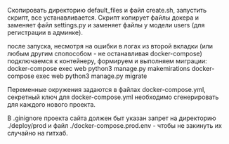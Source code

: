 Скопировать директорию default_files и файл create.sh, запустить скрипт, все устанавливается.
Скрипт копирует файлы докера и заменяет файл settings.py и заменяет файлы у модели users (для регистрации в админке).

после запуска, несмотря на ошибки в логах из второй вкладки (или любым другим спопособом - не останавливая docker-compose) подключаемся к контейнеру, формируем и выполняем миграции:
    docker-compose exec web python3 manage.py makemirations
    docker-compose exec web python3 manage.py migrate

Переменные окружения задаются в файлах docker-compose.yml, секретный ключ для docker-compose.yml необходимо сгенерировать для каждого нового проекта.

В .ginignore проекта сайта должен быт указан запрет на директорию ./deploy/prod и файл ./docker-compose.prod.env - чтобы не закинуть их случайно на гитхаб.



